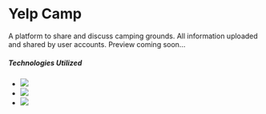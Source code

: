 <h1>Yelp Camp</h1>
<p>A platform to share and discuss camping grounds. All information uploaded and shared by user accounts. Preview coming soon...</p>
<h5>Technologies Utilized</h5>
<ul>
	<li><img src="https://i1.wp.com/www.helloworldforbeginners.com/wp-content/uploads/2017/01/node-express.png?fit=365%2C201" style="max-width:200px; max-height:110px; list-style:none;"></li>
	<li><img src="https://coligo.io/templating-node-and-express-apps-with-ejs/cover.jpg" style="max-width:200px; max-height:110px; list-style:none;"></li>
	<li><img src="https://1071905752.rsc.cdn77.org/wp-content/uploads/2015/11/bootstrap-logo.jpg?x48470" style="max-width:200px; max-height:110px; list-style:none;"></li>
</ul>